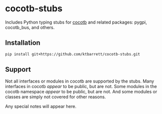 # cocotb-stubs

Includes Python typing stubs for [cocotb](https://github.com/cocotb/cocotb) and related packages: pygpi, cocotb_bus, and others.

## Installation

```sh
pip install git+https://github.com/ktbarrett/cocotb-stubs.git
```

## Support

Not all interfaces or modules in cocotb are supported by the stubs.
Many interfaces in cocotb *appear* to be public, but are not.
Some modules in the cocotb namespace *appear* to be public, but are not.
And some modules or classes are simply not covered for other reasons.

Any special notes will appear here.
